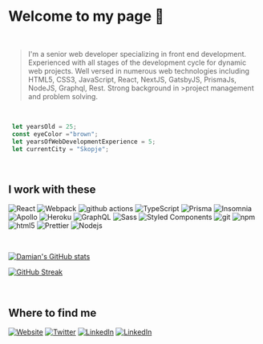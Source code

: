 # Welcome to my page 👋
<br>

>I'm a senior web developer specializing in front end development. Experienced with all stages of the development cycle for dynamic web projects. Well versed in numerous web technologies including HTML5, CSS3, JavaScript, React, NextJS, GatsbyJS, PrismaJs, NodeJS, Graphql, Rest. Strong background in >project management and problem solving.

<br>

```js
 let yearsOld = 25; 
 const eyeColor ="brown"; 
 let yearsOfWebDevelopmentExperience = 5;
 let currentCity = "Skopje";
```

<br>


## I work with these
<p>
  <img alt="React" src="https://img.shields.io/badge/-React-45b8d8?style=flat-square&logo=react&logoColor=white" />
  <img alt="Webpack" src="https://img.shields.io/badge/-Webpack-8DD6F9?style=flat-square&logo=webpack&logoColor=white" /> 
  <img alt="github actions" src="https://img.shields.io/badge/-Github_Actions-2088FF?style=flat-square&logo=github-actions&logoColor=white" />
  <img alt="TypeScript" src="https://img.shields.io/badge/-TypeScript-007ACC?style=flat-square&logo=typescript&logoColor=white" />
   <img alt="Prisma" src="https://img.shields.io/badge/-Prisma-007ACC?style=flat-square&logo=prisma&logoColor=white" />
  <img alt="Insomnia" src="https://img.shields.io/badge/-Insomnia-5849BE?style=flat-square&logo=insomnia&logoColor=white" />
  <img alt="Apollo" src="https://img.shields.io/badge/-Apollo%20GraphQL-311C87?style=flat-square&logo=apollo-graphql&logoColor=white" />
  <img alt="Heroku" src="https://img.shields.io/badge/-Heroku-430098?style=flat-square&logo=heroku&logoColor=white" />
  <img alt="GraphQL" src="https://img.shields.io/badge/-GraphQL-E10098?style=flat-square&logo=graphql&logoColor=white" />
  <img alt="Sass" src="https://img.shields.io/badge/-Sass-CC6699?style=flat-square&logo=sass&logoColor=white" />
  <img alt="Styled Components" src="https://img.shields.io/badge/-Styled_Components-db7092?style=flat-square&logo=styled-components&logoColor=white" />
  <img alt="git" src="https://img.shields.io/badge/-Git-F05032?style=flat-square&logo=git&logoColor=white" />
  <img alt="npm" src="https://img.shields.io/badge/-NPM-CB3837?style=flat-square&logo=npm&logoColor=white" />
  <img alt="html5" src="https://img.shields.io/badge/-HTML5-E34F26?style=flat-square&logo=html5&logoColor=white" />
  <img alt="Prettier" src="https://img.shields.io/badge/-Prettier-F7B93E?style=flat-square&logo=prettier&logoColor=white" />
  <img alt="Nodejs" src="https://img.shields.io/badge/-Nodejs-43853d?style=flat-square&logo=Node.js&logoColor=white" />
</p>

<br>


[![Damian's GitHub stats](https://github-readme-stats.vercel.app/api?username=dameradev&show_icons=true&include_all_commits=true&count_private=true&theme=dracula)](https://github.com/dameradev/github-readme-stats)

[![GitHub Streak](https://streak-stats.demolab.com/?user=dameradev)](https://git.io/streak-stats)



<br>

## Where to find me
 <a href="https://www.radev.tech/"><img target="_blank" alt="Website" src="https://img.shields.io/badge/website-5D5D5D?&style=for-the-badge&logo=appveyor&logoColor=white" /></a>
<a href="https://twitter.com/dameradev" target="_blank"><img alt="Twitter" src="https://img.shields.io/badge/twitter-%231DA1F2.svg?&style=for-the-badge&logo=twitter&logoColor=white" /></a> <a href="https://www.linkedin.com/in/damjan-radev-628120145/" target="_blank"><img alt="LinkedIn" src="https://img.shields.io/badge/linkedin-%230077B5.svg?&style=for-the-badge&logo=linkedin&logoColor=white" /></a>
<a href="https://www.upwork.com/freelancers/~016698a4e83f22f634" target="_blank"><img alt="LinkedIn" src="https://img.shields.io/badge/upwork-1E4353?&style=for-the-badge&logo=Upwork&logoColor=green" /></a>



